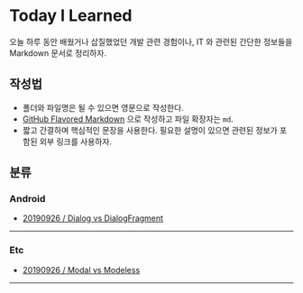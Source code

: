 # Today I Learned

오늘 하루 동안 배웠거나 삽질했었던 개발 관련 경험이나, IT 와 관련된 간단한 정보들을 Markdown 문서로 정리하자.

## 작성법

- 폴더와 파일명은 될 수 있으면 영문으로 작성한다.
- [GitHub Flavored Markdown](https://guides.github.com/features/mastering-markdown/) 으로 작성하고 파일 확장자는 `md`.
- 짧고 간결하며 핵심적인 문장을 사용한다. 필요한 설명이 있으면 관련된 정보가 포함된 외부 링크를 사용하자.

## 분류

### Android

- [20190926 / Dialog vs DialogFragment](https://github.com/sc545/TIL/blob/master/android/20190926.md)

---

### Etc

- [20190926 / Modal vs Modeless](https://github.com/sc545/TIL/blob/master/etc/20190926.md)

---
